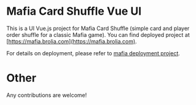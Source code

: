 # Mafia Card Shuffle Vue UI

This is a UI Vue.js project for Mafia Card Shuffle (simple card and player order shuffle for a classic Mafia game). You can find deployed project at [https://mafia.brolia.com](https://mafia.brolia.com).

For details on deployment, please refer to [mafia deployment project](https://github.com/taleodor/mafia-deployment).



# Other
Any contributions are welcome!
